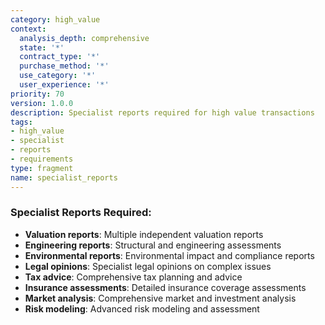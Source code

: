 ```yaml
---
category: high_value
context:
  analysis_depth: comprehensive
  state: '*'
  contract_type: '*'
  purchase_method: '*'
  use_category: '*'
  user_experience: '*'
priority: 70
version: 1.0.0
description: Specialist reports required for high value transactions
tags:
- high_value
- specialist
- reports
- requirements
type: fragment
name: specialist_reports
---
```


### Specialist Reports Required:
- **Valuation reports**: Multiple independent valuation reports
- **Engineering reports**: Structural and engineering assessments
- **Environmental reports**: Environmental impact and compliance reports
- **Legal opinions**: Specialist legal opinions on complex issues
- **Tax advice**: Comprehensive tax planning and advice
- **Insurance assessments**: Detailed insurance coverage assessments
- **Market analysis**: Comprehensive market and investment analysis
- **Risk modeling**: Advanced risk modeling and assessment
